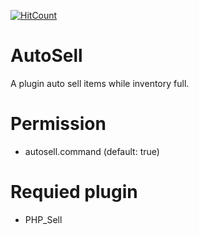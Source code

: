 [![HitCount](http://hits.dwyl.io/LamPocketVN/AutoSell.svg)](http://hits.dwyl.io/LamPocketVN/AutoSell)
# AutoSell
A plugin auto sell items while inventory full.
# Permission
 * autosell.command (default: true)
# Requied plugin
 * PHP_Sell
